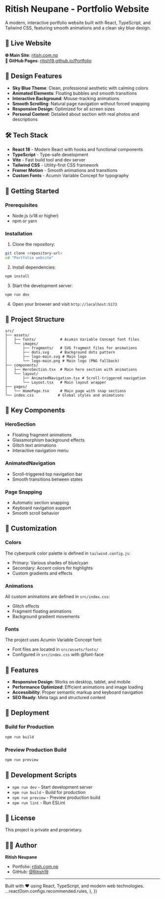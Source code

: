 # Ritish Neupane - Portfolio Website

A modern, interactive portfolio website built with React, TypeScript, and Tailwind CSS, featuring smooth animations and a clean sky blue design.

## 🌟 Live Website

**🌐 Main Site**: [ritish.com.np](https://ritish.com.np)  
**📱 GitHub Pages**: [ritish19.github.io/Portfolio](https://ritish19.github.io/Portfolio)

## 🎨 Design Features

- **Sky Blue Theme**: Clean, professional aesthetic with calming colors
- **Animated Elements**: Floating bubbles and smooth transitions
- **Interactive Background**: Mouse-tracking animations
- **Smooth Scrolling**: Natural page navigation without forced snapping
- **Responsive Design**: Optimized for all screen sizes
- **Personal Content**: Detailed about section with real photos and descriptions

## 🛠️ Tech Stack

- **React 18** - Modern React with hooks and functional components
- **TypeScript** - Type-safe development
- **Vite** - Fast build tool and dev server
- **Tailwind CSS** - Utility-first CSS framework
- **Framer Motion** - Smooth animations and transitions
- **Custom Fonts** - Acumin Variable Concept for typography

## 🚀 Getting Started

### Prerequisites
- Node.js (v18 or higher)
- npm or yarn

### Installation

1. Clone the repository:
```bash
git clone <repository-url>
cd "Portfolio website"
```

2. Install dependencies:
```bash
npm install
```

3. Start the development server:
```bash
npm run dev
```

4. Open your browser and visit `http://localhost:5173`

## 📁 Project Structure

```
src/
├── assets/
│   ├── fonts/           # Acumin Variable Concept font files
│   └── images/
│       ├── fragments/   # SVG fragment files for animations
│       ├── dots.svg     # Background dots pattern
│       ├── logo-main.svg # Main logo
│       └── logo-main.png # Main logo (PNG fallback)
├── components/
│   ├── HeroSection.tsx  # Main hero section with animations
│   └── layout/
│       ├── AnimatedNavigation.tsx # Scroll-triggered navigation
│       └── Layout.tsx   # Main layout wrapper
├── pages/
│   └── HomePage.tsx     # Main page with snap sections
└── index.css           # Global styles and animations
```

## 🎯 Key Components

### HeroSection
- Floating fragment animations
- Glassmorphism background effects
- Glitch text animations
- Interactive navigation menu

### AnimatedNavigation
- Scroll-triggered top navigation bar
- Smooth transitions between states

### Page Snapping
- Automatic section snapping
- Keyboard navigation support
- Smooth scroll behavior

## 🎨 Customization

### Colors
The cyberpunk color palette is defined in `tailwind.config.js`:
- Primary: Various shades of blue/cyan
- Secondary: Accent colors for highlights
- Custom gradients and effects

### Animations
All custom animations are defined in `src/index.css`:
- Glitch effects
- Fragment floating animations
- Background gradient movements

### Fonts
The project uses Acumin Variable Concept font:
- Font files are located in `src/assets/fonts/`
- Configured in `src/index.css` with @font-face

## 📱 Features

- **Responsive Design**: Works on desktop, tablet, and mobile
- **Performance Optimized**: Efficient animations and image loading
- **Accessibility**: Proper semantic markup and keyboard navigation
- **SEO Ready**: Meta tags and structured content

## 🚀 Deployment

### Build for Production
```bash
npm run build
```

### Preview Production Build
```bash
npm run preview
```

## 🔧 Development Scripts

- `npm run dev` - Start development server
- `npm run build` - Build for production
- `npm run preview` - Preview production build
- `npm run lint` - Run ESLint

## 📄 License

This project is private and proprietary.

## 👨‍💻 Author

**Ritish Neupane**
- Portfolio: [ritish.com.np](https://ritish.com.np)
- GitHub: [@Ritish19](https://github.com/Ritish19)

---

Built with ❤️ using React, TypeScript, and modern web technologies.
    ...reactDom.configs.recommended.rules,
  },
})
```

